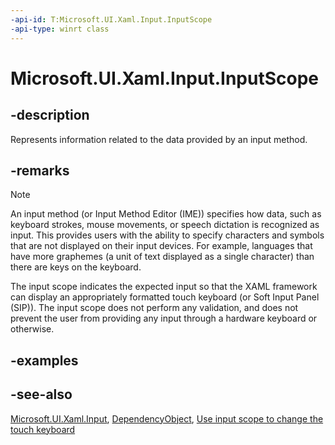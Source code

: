 ```yaml
---
-api-id: T:Microsoft.UI.Xaml.Input.InputScope
-api-type: winrt class
---
```


<!-- Class syntax.
public class InputScope : Microsoft.UI.Xaml.DependencyObject, Microsoft.UI.Xaml.Input.IInputScope
-->

# Microsoft.UI.Xaml.Input.InputScope

## -description

Represents information related to the data provided by an input method.

## -remarks

> [!NOTE]
> An input method (or Input Method Editor (IME)) specifies how data, such as keyboard strokes, mouse movements, or speech dictation is recognized as input. This provides users with the ability to specify characters and symbols that are not displayed on their input devices. For example, languages that have more graphemes (a unit of text displayed as a single character) than there are keys on the keyboard.

The input scope indicates the expected input so that the XAML framework can display an appropriately formatted touch keyboard (or Soft Input Panel (SIP)). The input scope does not perform any validation, and does not prevent the user from providing any input through a hardware keyboard or otherwise.

## -examples

## -see-also
[Microsoft.UI.Xaml.Input](microsoft_ui_xaml_input.md), [DependencyObject](../microsoft.ui.xaml/dependencyobject.md), [Use input scope to change the touch keyboard](/windows/apps/design/input/use-input-scope-to-change-the-touch-keyboard)
